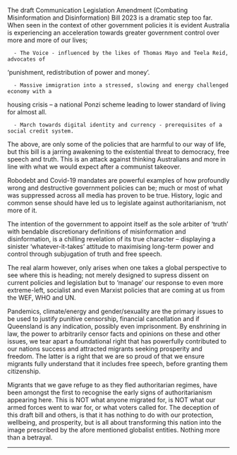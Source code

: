 The draft Communication Legislation Amendment (Combating Misinformation and Disinformation)
Bill 2023 is a dramatic step too far. When seen in the context of other government policies it is
evident Australia is experiencing an acceleration towards greater government control over more and
more of our lives;

      - The Voice - influenced by the likes of Thomas Mayo and Teela Reid, advocates of
‘punishment, redistribution of power and money’.

      - Massive immigration into a stressed, slowing and energy challenged economy with a
housing crisis – a national Ponzi scheme leading to lower standard of living for almost all.

      - March towards digital identity and currency - prerequisites of a social credit system.

The above, are only some of the policies that are harmful to our way of life, but this bill is a jarring
awakening to the existential threat to democracy, free speech and truth. This is an attack against
thinking Australians and more in line with what we would expect after a communist takeover.

Robodebt and Covid-19 mandates are powerful examples of how profoundly wrong and destructive
government policies can be; much or most of what was suppressed across all media has proven to be
true. History, logic and common sense should have led us to legislate against authoritarianism, not
more of it.

The intention of the government to appoint itself as the sole arbiter of ‘truth’ with bendable
discretionary definitions of misinformation and disinformation, is a chilling revelation of its true
character – displaying a sinister ‘whatever-it-takes’ attitude to maximising long-term power and
control through subjugation of truth and free speech.

The real alarm however, only arises when one takes a global perspective to see where this is heading;
not merely designed to supress dissent on current policies and legislation but to ‘manage’ our
response to even more extreme-left, socialist and even Marxist policies that are coming at us from
the WEF, WHO and UN.

Pandemics, climate/energy and gender/sexuality are the primary issues to be used to justify punitive
censorship, financial cancellation and if Queensland is any indication, possibly even imprisonment.
By enshrining in law, the power to arbitrarily censor facts and opinions on these and other issues, we
tear apart a foundational right that has powerfully contributed to our nations success and attracted
migrants seeking prosperity and freedom. The latter is a right that we are so proud of that we ensure
migrants fully understand that it includes free speech, before granting them citizenship.

Migrants that we gave refuge to as they fled authoritarian regimes, have been amongst the first to
recognise the early signs of authoritarianism appearing here. This is NOT what anyone migrated for,
is NOT what our armed forces went to war for, or what voters called for. The deception of this draft
bill and others, is that it has nothing to do with our protection, wellbeing, and prosperity, but is all
about transforming this nation into the image prescribed by the afore mentioned globalist entities.
Nothing more than a betrayal.


-----

